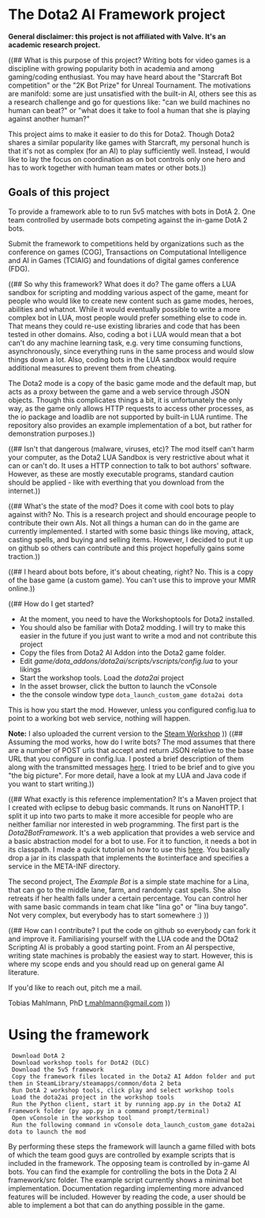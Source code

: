 # The Dota2 AI Framework project
**General disclaimer: this project is not affiliated with Valve. It's an academic research project.** 

((## What is this purpose of this project?
Writing bots for video games is a discipline with growing popularity both in academia and among gaming/coding enthusiast. You may have heard about the "Starcraft Bot competition" or the "2K Bot Prize" for Unreal Tournament. The motivations are manifold: some are just unsatisfied with the built-in AI, others see this as a research challenge and go for questions like: "can we build machines no human can beat?" or "what does it take to fool a human that she is playing against another human?"

This project aims to make it easier to do this for Dota2. Though Dota2 shares a similar popularity like games with Starcraft, my personal hunch is that it's not as complex (for an AI) to play sufficiently well. Instead, I would like to lay the focus on coordination as on bot controls only one hero and has to work together with human team mates or other bots.))

## Goals of this project
To provide a framework able to to run 5v5 matches with bots in DotA 2. One team controlled by usermade bots competing against the in-game DotA 2 bots.

Submit the framework to competitions held by organizations such as the conference on games (COG), Transactions on Computational Intelligence and AI in Games (TCIAIG) and foundations of digital games conference (FDG).
 

((## So why this framework? What does it do?
The game offers a LUA sandbox for scripting and modding various aspect of the game, meant for people who would like to create new content such as game modes, heroes, abilities and whatnot. While it would eventually possible to write a more complex bot in LUA, most people would prefer something else to code in. That means they could re-use existing libraries and code that has been tested in other domains. Also, coding a bot i LUA would mean that a bot can't do any machine learning task, e.g. very time consuming functions, asynchronously, since everything runs in the same process and would slow things down a lot. Also, coding bots in the LUA sandbox would require additional measures to prevent them from cheating.

The Dota2 mode is a copy of the basic game mode and the default map, but acts as a proxy between the game and a web service through JSON objects. Though this complicates things a bit, it is unfortunately the only way, as the game only allows HTTP requests to access other processes, as the io package and loadlib are not supported by built-in LUA runtime. The repository also provides an example implementation of a bot, but rather for demonstration purposes.))

((## Isn't that dangerous (malware, viruses, etc)?
The mod itself can't harm your computer, as the Dota2 LUA Sandbox is very restrictive about what it can or can't do. It uses a HTTP connection to talk to bot authors' software. However, as these are mostly executable programs, standard caution should be applied - like with everthing that you download from the internet.))

((## What's the state of the mod? Does it come with cool bots to play against with?
No. This is a research project and should encourage people to contribute their own AIs. Not all things a human can do in the game are currently implemented. I started with some basic things like moving, attack, casting spells, and buying and selling items. However, I decided to put it up on github so others can contribute and this project hopefully gains some traction.))

((## I heard about bots before, it's about cheating, right?
No. This is a copy of the base game (a custom game). You can't use this to improve your MMR online.))

((## How do I get started?
- At the moment, you need to have the Workshoptools for Dota2 installed. 
- You should also be familiar with Dota2 modding. I will try to make this easier in the future if you just want to write a mod and not contribute this project
- Copy the files from Dota2 AI Addon into the Dota2 game folder.
- Edit *game/dota_addons/dota2ai/scripts/vscripts/config.lua* to your likings
- Start the workshop tools. Load the *dota2ai* project
- In the asset browser, click the button to launch the vConsole
- the the console window type `dota_launch_custom_game dota2ai dota`
 
This is how you start the mod. However, unless you configured config.lua to point to a working bot web service, nothing will happen.

**Note:** I also uploaded the current version to the [Steam Workshop](http://steamcommunity.com/sharedfiles/filedetails/?id=770366571)
))
((## Assuming the mod works, how do I write bots?
The mod assumes that there are a number of POST urls that accept and return JSON relative to the base URL that you configure in config.lua. I posted a brief description of them along with the transmitted messages [here](https://github.com/lightbringer/dota2ai/wiki/API). I tried to be brief and to give you "the big picture". For more detail, have a look at my LUA and Java code if you want to start writing.))

((## What exactly is this reference implementation?
It's a Maven project that I created with eclipse to debug basic commands. It runs on NanoHTTP. I split it up into two parts to make it more accesible for people who are neither familiar nor interested in web programming. The first part is the *Dota2BotFramework*. It's a web application that provides a web service and a basic abstraction model for a bot to use. For it to function, it needs a bot in its classpath. I made a quick tutorial on how to use this [here](https://github.com/lightbringer/dota2ai/wiki/The-Example-Bot). You basically drop a jar in its classpath that implements the `Bot`interface and specifies a service in the META-INF directory.

The second project, The *Example Bot* is a simple state machine for a Lina, that can go to the middle lane, farm, and randomly cast spells. She also retreats if her health falls under a certain percentage. You can control her with same basic commands in team chat like "lina go" or "lina buy tango". Not very complex, but everybody has to start somewhere :)  ))

((## How can I contribute?
I put the code on github so everybody can fork it and improve it. Familiarising yourself with the LUA code and the DOta2 Scripting AI is probably a good starting point. From an AI perspective, writing state machines is probably the easiest way to start. However, this is where my scope ends and you should read up on general game AI literature.

If you'd like to reach out, pitch me a mail.

Tobias Mahlmann, PhD t.mahlmann@gmail.com ))

# Using the framework
     Download DotA 2
     Download workshop tools for DotA2 (DLC)
     Download the 5v5 framework
     Copy the framework files located in the Dota2 AI Addon folder and put them in SteamLibrary/steamapps/common/dota 2 beta
     Run DotA 2 workshop tools, click play and select workshop tools
     Load the dota2ai project in the workshop tools
     Run the Python client, start it by running app.py in the Dota2 AI Framework folder (py app.py in a command prompt/terminal)
     Open vConsole in the workshop tool
     Run the following command in vConsole dota_launch_custom_game dota2ai dota to launch the mod

By performing these steps the framework will launch a game filled with bots of which the team good guys are controlled by example scripts that is included in the framework. The opposing team is controlled by in-game AI bots. You can find the example for controlling the bots in the Dota 2 AI framework/src folder. The example script currently shows a minimal bot implementation. Documentation regarding implementing more advanced features will be included. However by reading the code, a user should be able to implement a bot that can do anything possible in the game.
